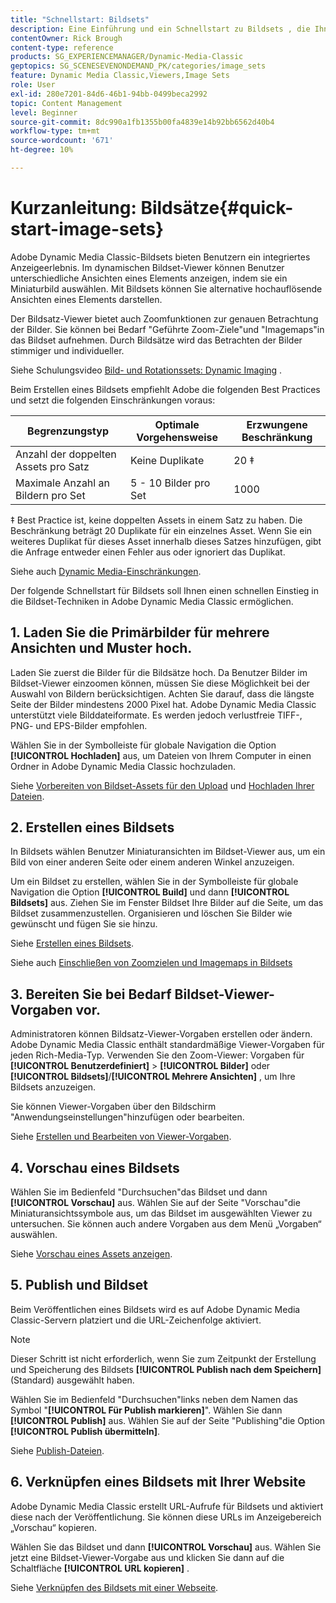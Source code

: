 ```yaml
---
title: "Schnellstart: Bildsets"
description: Eine Einführung und ein Schnellstart zu Bildsets , die Ihnen helfen, die Bildset-Techniken in Adobe Dynamic Media Classic schnell einzurichten und auszuführen.
contentOwner: Rick Brough
content-type: reference
products: SG_EXPERIENCEMANAGER/Dynamic-Media-Classic
geptopics: SG_SCENESEVENONDEMAND_PK/categories/image_sets
feature: Dynamic Media Classic,Viewers,Image Sets
role: User
exl-id: 280e7201-84d6-46b1-94bb-0499beca2992
topic: Content Management
level: Beginner
source-git-commit: 8dc990a1fb1355b00fa4839e14b92bb6562d40b4
workflow-type: tm+mt
source-wordcount: '671'
ht-degree: 10%

---
```


# Kurzanleitung: Bildsätze{#quick-start-image-sets}

Adobe Dynamic Media Classic-Bildsets bieten Benutzern ein integriertes Anzeigeerlebnis. Im dynamischen Bildset-Viewer können Benutzer unterschiedliche Ansichten eines Elements anzeigen, indem sie ein Miniaturbild auswählen. Mit Bildsets können Sie alternative hochauflösende Ansichten eines Elements darstellen.

Der Bildsatz-Viewer bietet auch Zoomfunktionen zur genauen Betrachtung der Bilder. Sie können bei Bedarf &quot;Geführte Zoom-Ziele&quot;und &quot;Imagemaps&quot;in das Bildset aufnehmen. Durch Bildsätze wird das Betrachten der Bilder stimmiger und individueller.

Siehe Schulungsvideo [Bild- und Rotationssets: Dynamic Imaging](https://s7d5.scene7.com/s7viewers/html5/VideoViewer.html?videoserverurl=https://s7d5.scene7.com/is/content/&amp;emailurl=https://s7d5.scene7.com/s7/emailFriend&amp;serverUrl=https://s7d5.scene7.com/is/image/&amp;config=Scene7SharedAssets/Universal_HTML5_Video&amp;contenturl=https://s7d5.scene7.com/skins/&amp;asset=S7tutorials/556_Image%20&amp;%20Spin%20Sets_converted%20renamed_Dynamic%20Imaging-AVS) .

Beim Erstellen eines Bildsets empfiehlt Adobe die folgenden Best Practices und setzt die folgenden Einschränkungen voraus:

| Begrenzungstyp | Optimale Vorgehensweise | Erzwungene Beschränkung |
| --- | --- | --- |
| Anzahl der doppelten Assets pro Satz | Keine Duplikate | 20 ‡ |
| Maximale Anzahl an Bildern pro Set | 5 - 10 Bilder pro Set | 1000 |

‡ Best Practice ist, keine doppelten Assets in einem Satz zu haben. Die Beschränkung beträgt 20 Duplikate für ein einzelnes Asset. Wenn Sie ein weiteres Duplikat für dieses Asset innerhalb dieses Satzes hinzufügen, gibt die Anfrage entweder einen Fehler aus oder ignoriert das Duplikat.

Siehe auch [Dynamic Media-Einschränkungen](/help/using/limitations.md).

Der folgende Schnellstart für Bildsets soll Ihnen einen schnellen Einstieg in die Bildset-Techniken in Adobe Dynamic Media Classic ermöglichen.

## 1. Laden Sie die Primärbilder für mehrere Ansichten und Muster hoch.

Laden Sie zuerst die Bilder für die Bildsätze hoch. Da Benutzer Bilder im Bildset-Viewer einzoomen können, müssen Sie diese Möglichkeit bei der Auswahl von Bildern berücksichtigen. Achten Sie darauf, dass die längste Seite der Bilder mindestens 2000 Pixel hat. Adobe Dynamic Media Classic unterstützt viele Bilddateiformate. Es werden jedoch verlustfreie TIFF-, PNG- und EPS-Bilder empfohlen.

Wählen Sie in der Symbolleiste für globale Navigation die Option **[!UICONTROL Hochladen]** aus, um Dateien von Ihrem Computer in einen Ordner in Adobe Dynamic Media Classic hochzuladen.

Siehe [Vorbereiten von Bildset-Assets für den Upload](preparing-image-set-assets-upload.md#preparing-image-set-assets-for-upload) und [Hochladen Ihrer Dateien](uploading-files.md#uploading-your-files).

## 2. Erstellen eines Bildsets

In Bildsets wählen Benutzer Miniaturansichten im Bildset-Viewer aus, um ein Bild von einer anderen Seite oder einem anderen Winkel anzuzeigen.

Um ein Bildset zu erstellen, wählen Sie in der Symbolleiste für globale Navigation die Option **[!UICONTROL Build]** und dann **[!UICONTROL Bildsets]** aus. Ziehen Sie im Fenster Bildset Ihre Bilder auf die Seite, um das Bildset zusammenzustellen. Organisieren und löschen Sie Bilder wie gewünscht und fügen Sie sie hinzu. 

Siehe [Erstellen eines Bildsets](creating-image-set.md#creating-an-image-set).

Siehe auch [Einschließen von Zoomzielen und Imagemaps in Bildsets](/help/using/including-zoom-targets-image-maps-image-sets.md)

## 3. Bereiten Sie bei Bedarf Bildset-Viewer-Vorgaben vor.

Administratoren können Bildsatz-Viewer-Vorgaben erstellen oder ändern. Adobe Dynamic Media Classic enthält standardmäßige Viewer-Vorgaben für jeden Rich-Media-Typ. Verwenden Sie den Zoom-Viewer: Vorgaben für **[!UICONTROL Benutzerdefiniert]** > **[!UICONTROL Bilder]** oder **[!UICONTROL Bildsets]**/**[!UICONTROL Mehrere Ansichten]** , um Ihre Bildsets anzuzeigen.

Sie können Viewer-Vorgaben über den Bildschirm &quot;Anwendungseinstellungen&quot;hinzufügen oder bearbeiten.

Siehe [Erstellen und Bearbeiten von Viewer-Vorgaben](application-setup.md#adding-and-editing-viewer-presets).

## 4. Vorschau eines Bildsets

Wählen Sie im Bedienfeld &quot;Durchsuchen&quot;das Bildset und dann **[!UICONTROL Vorschau]** aus. Wählen Sie auf der Seite &quot;Vorschau&quot;die Miniaturansichtssymbole aus, um das Bildset im ausgewählten Viewer zu untersuchen. Sie können auch andere Vorgaben aus dem Menü „Vorgaben“ auswählen. 

Siehe [Vorschau eines Assets anzeigen](previewing-asset.md#previewing-an-asset).

## 5. Publish und Bildset

Beim Veröffentlichen eines Bildsets wird es auf Adobe Dynamic Media Classic-Servern platziert und die URL-Zeichenfolge aktiviert.

>[!NOTE]
>
>Dieser Schritt ist nicht erforderlich, wenn Sie zum Zeitpunkt der Erstellung und Speicherung des Bildsets **[!UICONTROL Publish nach dem Speichern]** (Standard) ausgewählt haben.

Wählen Sie im Bedienfeld &quot;Durchsuchen&quot;links neben dem Namen das Symbol &quot;**[!UICONTROL Für Publish markieren]**&quot;. Wählen Sie dann **[!UICONTROL Publish]** aus. Wählen Sie auf der Seite &quot;Publishing&quot;die Option **[!UICONTROL Publish übermitteln]**.

Siehe [Publish-Dateien](publishing-files.md#publishing-files).

## 6. Verknüpfen eines Bildsets mit Ihrer Website

Adobe Dynamic Media Classic erstellt URL-Aufrufe für Bildsets und aktiviert diese nach der Veröffentlichung. Sie können diese URLs im Anzeigebereich „Vorschau“ kopieren.

Wählen Sie das Bildset und dann **[!UICONTROL Vorschau]** aus. Wählen Sie jetzt eine Bildset-Viewer-Vorgabe aus und klicken Sie dann auf die Schaltfläche **[!UICONTROL URL kopieren]** .

Siehe [Verknüpfen des Bildsets mit einer Webseite](linking-image-set-web-page.md#linking-an-image-set-to-a-web-page).
